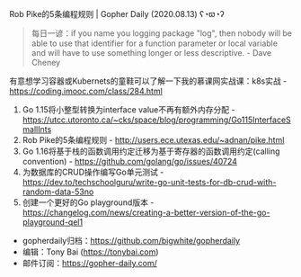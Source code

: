 Rob Pike的5条编程规则 | Gopher Daily (2020.08.13) ʕ◔ϖ◔ʔ

>每日一谚：if you name you logging package "log", then nobody will be able to use that identifier for a function parameter or local variable and will have to use something longer or less descriptive. - Dave Cheney

有意想学习容器或Kubernets的童鞋可以了解一下我的慕课网实战课：k8s实战 - https://coding.imooc.com/class/284.html

1. Go 1.15将小整型转换为interface value不再有额外内存分配 - https://utcc.utoronto.ca/~cks/space/blog/programming/Go115InterfaceSmallInts
2. Rob Pike的5条编程规则 - http://users.ece.utexas.edu/~adnan/pike.html
3. Go 1.16将基于栈的函数调用约定迁移为基于寄存器的函数调用约定(calling convention) - https://github.com/golang/go/issues/40724
4. 为数据库的CRUD操作编写Go单元测试 - https://dev.to/techschoolguru/write-go-unit-tests-for-db-crud-with-random-data-53no
5. 创建一个更好的Go playground版本 - https://changelog.com/news/creating-a-better-version-of-the-go-playground-qel1

* gopherdaily归档：https://github.com/bigwhite/gopherdaily
* 编辑：Tony Bai (https://tonybai.com)
* 邮件订阅：https://gopher-daily.com/



